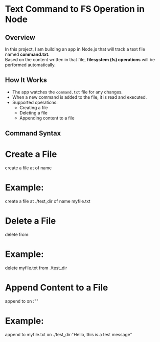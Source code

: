 # Text Command to FS Operation in Node

## Overview  
In this project, I am building an app in Node.js that will track a text file named **command.txt**.  
Based on the content written in that file, **filesystem (fs) operations** will be performed automatically.  

## How It Works  
- The app watches the `command.txt` file for any changes.  
- When a new command is added to the file, it is read and executed.  
- Supported operations:  
  - Creating a file  
  - Deleting a file  
  - Appending content to a file  

## Command Syntax  

# Create a File
create a file at <path> of name <filename>

# Example:
create a file at ./test_dir of name myfile.txt


# Delete a File
delete <filename> from <path>

# Example:
delete myfile.txt from ./test_dir


# Append Content to a File
append to <filename> on <path>:"<content>"

# Example:
append to myfile.txt on ./test_dir:"Hello, this is a test message" 
